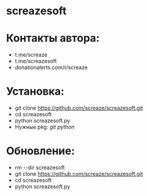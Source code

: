 # screazesoft
# Контакты автора:
- t.me/screaze
- t.me/screazesoft
- donationalerts.com/r/screaze
# Установка:
- git clone https://github.com/screaze/screazesoft.git
- cd screazesoft
- python screazesoft.py
- Нужные pkg: *git* *python*
# Обновление:
- rm --dir screazesoft
- git clone https://github.com/screaze/screazesoft.git
- cd screazesoft
- python screazesoft.py
